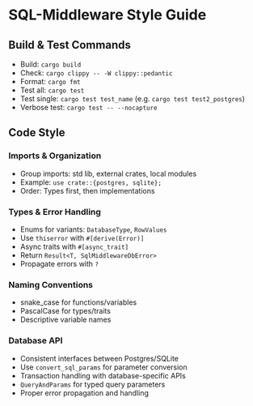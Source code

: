 # SQL-Middleware Style Guide

## Build & Test Commands
- Build: `cargo build`
- Check: `cargo clippy -- -W clippy::pedantic`
- Format: `cargo fmt`
- Test all: `cargo test`
- Test single: `cargo test test_name` (e.g. `cargo test test2_postgres`)
- Verbose test: `cargo test -- --nocapture`

## Code Style

### Imports & Organization
- Group imports: std lib, external crates, local modules
- Example: `use crate::{postgres, sqlite};`
- Order: Types first, then implementations

### Types & Error Handling
- Enums for variants: `DatabaseType`, `RowValues`
- Use `thiserror` with `#[derive(Error)]`
- Async traits with `#[async_trait]`
- Return `Result<T, SqlMiddlewareDbError>`
- Propagate errors with `?`

### Naming Conventions
- snake_case for functions/variables
- PascalCase for types/traits
- Descriptive variable names

### Database API
- Consistent interfaces between Postgres/SQLite
- Use `convert_sql_params` for parameter conversion
- Transaction handling with database-specific APIs
- `QueryAndParams` for typed query parameters
- Proper error propagation and handling
